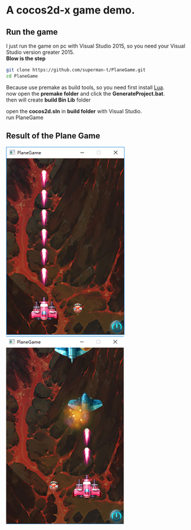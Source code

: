 # A cocos2d-x game demo.

## Run the game  
I just run the game on pc with Visual Studio 2015, so you need your Visual Studio version greater 2015.  
**Blow is the step**
```bash
git clone https://github.com/superman-t/PlaneGame.git  
cd PlaneGame  
```
Because use premake as build tools, so you need first install [Lua](https://www.lua.org/).  
now open the **premake folder** and click the **GenerateProject.bat**.  
then will create **build Bin Lib** folder  

open the **cocos2d.sln** in **build folder** with Visual Studio.  
run PlaneGame  

## Result of the Plane Game
![screenshot1](screenshot/screenshot1.png)
![screenshot2](screenshot/screenshot2.png)
